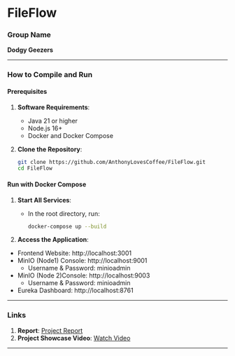 # **FileFlow**

### **Group Name**
**Dodgy Geezers**

---

### **How to Compile and Run**

#### **Prerequisites**
1. **Software Requirements**:
    - Java 21 or higher
    - Node.js 16+
    - Docker and Docker Compose

2. **Clone the Repository**:
   ```bash
   git clone https://github.com/AnthonyLovesCoffee/FileFlow.git
   cd FileFlow
   ```  

#### **Run with Docker Compose**

1. **Start All Services**:
    - In the root directory, run:
      ```bash
      docker-compose up --build
      ```  

2. **Access the Application**:
- Frontend Website: http://localhost:3001
- MinIO (Node1) Console: http://localhost:9001
    - Username & Password: minioadmin
- MinIO (Node 2)Console: http://localhost:9003
    - Username & Password: minioadmin
- Eureka Dashboard: http://localhost:8761

---

### **Links**

1. **Report**: [Project Report](./Project_Report.pdf)
2. **Project Showcase Video**: [Watch Video](https://youtu.be/ZxEH3pLUNtA)

---